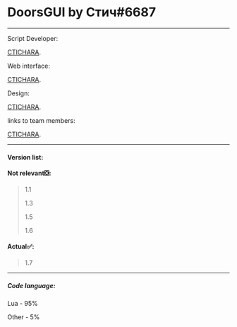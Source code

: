 # DoorsGUI by Стич#6687
___
Script Developer:

[CTICHARA](https://github.com/CTICHARA).




Web interface:

[CTICHARA](https://github.com/CTICHARA).




Design:

[CTICHARA](https://github.com/CTICHARA).




links to team members:

[CTICHARA](https://github.com/CTICHARA).
___
#### Version list:
#### Not relevant:negative_squared_cross_mark::
>1.1
>
>1.3
>
>1.5
>
>1.6
#### Actual:white_check_mark::

>1.7

___
##### Code language:

Lua - 95%

Other - 5%
